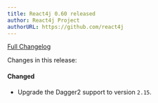 ```yaml
---
title: React4j 0.60 released
author: React4j Project
authorURL: https://github.com/react4j
---
```


[Full Changelog](https://github.com/react4j/react4j/compare/v0.59...v0.60)

Changes in this release:

#### Changed
* Upgrade the Dagger2 support to version `2.15`.
